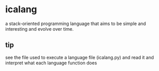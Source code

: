 # icalang
a stack-oriented programming language that aims to be simple and interesting and evolve over time.

##  tip
see the file used to execute a language file (icalang.py) and read it and interpret what each language function does
